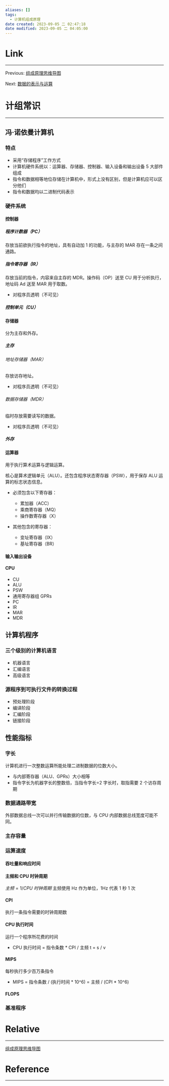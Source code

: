 ```yaml
---
aliases: []
tags:
  - 计算机组成原理
date created: 2023-09-05 二 02:47:18
date modified: 2023-09-05 二 04:05:00
---
```


# Link

---

Previous: [组成原理思维导图](组成原理思维导图.md)

Next: [数据的表示与运算](数据的表示与运算.md)

# 计组常识

---

## 冯·诺依曼计算机

### 特点

- 采用“存储程序”工作方式
- 计算机硬件系统以：运算器、存储器、控制器、输入设备和输出设备 5 大部件组成
- 指令和数据相等地位存储在计算机中，形式上没有区别，但是计算机应可以区分他们
- 指令和数据均以二进制代码表示

### 硬件系统

#### 控制器

##### 程序计数器（PC）

存放当前欲执行指令的地址，具有自动加 1 的功能，与主存的 MAR 存在一条之间通路。

##### 指令寄存器（IR）

存放当前的指令，内容来自主存的 MDR。操作码（OP）送至 CU 用于分析执行，地址码 Ad 送至 MAR 用于取数。

- 对程序员透明（不可见）

##### 控制单元（CU）

#### 存储器

分为主存和外存。

##### 主存

###### 地址存储器（MAR）

存放访存地址。

- 对程序员透明（不可见）

###### 数据存储器（MDR）

临时存放需要读写的数据。

- 对程序员透明（不可见）

##### 外存

#### 运算器

用于执行算术运算与逻辑运算。

核心是算术逻辑单元（ALU）。还包含程序状态寄存器（PSW），用于保存 ALU 运算的标志状态信息。

- 必须包含以下寄存器：

  - 累加器（ACC）
  - 乘商寄存器（MQ）
  - 操作数寄存器（X）

- 其他包含的寄存器：
  - 变址寄存器（IX）
  - 基址寄存器（BR）

#### 输入输出设备

#### CPU

- CU
- ALU
- PSW
- 通用寄存器组 GPRs
- PC
- IR
- MAR
- MDR

## 计算机程序

### 三个级别的计算机语言

- 机器语言
- 汇编语言
- 高级语言

### 源程序到可执行文件的转换过程

- 预处理阶段
- 编译阶段
- 汇编阶段
- 链接阶段

## 性能指标

### 字长

计算机进行一次整数运算所能处理二进制数据的位数大小。

- 与内部寄存器（ALU、GPRs）大小相等
- 指令字长为机器字长的整数倍，当指令字长=2 字长时，取指需要 2 个访存周期

### 数据通路带宽

外部数据总线一次可以并行传输数据的位数，与 CPU 内部数据总线宽度可能不同。

### 主存容量

### **运算速度**

#### 吞吐量和响应时间

#### 主频和 CPU 时钟周期

$主频=1/CPU~时钟周期$
主频使用 Hz 作为单位，1Hz 代表 1 秒 1 次
#### CPI

执行一条指令需要的时钟周期数

#### CPU 执行时间

运行一个程序所花费的时间

- CPU 执行时间 = 指令条数 * CPI / 主频
    t = s / v
#### MIPS

每秒执行多少百万条指令

- MIPS = 指令条数 / (执行时间 * 10^6) = 主频 / (CPI * 10^6)

#### FLOPS

### 基准程序

# Relative

---

[组成原理思维导图](组成原理思维导图.md)

# Reference

---
